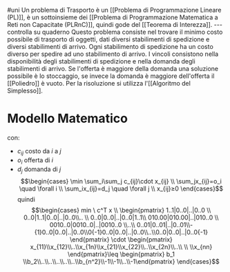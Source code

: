#uni 
Un problema di Trasporto è un [[Problema di Programmazione Lineare (PL)]], è un sottoinsieme dei [[Problema di Programmazione Matematica a Reti non Capacitate (PLRnC)]], quindi gode del [[Teorema di Interezza]].
--- controlla su quaderno
Questo problema consiste nel trovare il minimo costo possibile di trasporto di oggetti, dati diversi stabilimenti di spedizione e diversi stabilimenti di arrivo. Ogni stabilimento di spedizione ha un costo diverso per spedire ad uno stabilimento di arrivo.
I vincoli consistono nella disponibilità degli stabilimenti di spedizione e nella domanda degli stabilimenti di arrivo.
Se l'offerta è maggiore della domanda una soluzione possibile è lo stoccaggio, se invece la domanda è maggiore dell'offerta il [[Poliedro]] è vuoto.
Per la risoluzione si utilizza l'[[Algoritmo del Simplesso]].
# Modello Matematico
con: 
- $c_{ij}$ costo da $i$ a $j$
- $o_i$ offerta di $i$
- $d_j$ domanda di $j$ 
$$\begin{cases} \min \sum_i\sum_j c_{ij}\cdot x_{ij} \\
\sum_jx_{ij}=o_i \quad \forall i \\
\sum_ix_{ij}=d_j \quad \forall j \\
x_{ij}≥0 
\end{cases}$$
quindi $$\begin{cases} min \ c^T x \\ \begin{pmatrix} 1..1|0..0|..|0..0 \\ 0..0|1..1|0..0|..|0..0\\.. \\ 0..0|0..0|..|0..0|1..1\\ 010.00|010.00|..|010..0 \\ 0010..0|0010..0|..|0010..0 \\..\\ 0..01|0..01|..|0..01\\-{1}0..0|0..0|..|0..0\\0{-1}0..0|0..0|..|0..0\\..\\0..0|0..0|..|0..0{-1} \end{pmatrix} \cdot \begin{pmatrix} x_{11}\\x_{12}\\..\\x_{1n}\\x_{21}\\x_{22}\\..\\x_{2n}\\..\\ \\ \\x_{nn} \end{pmatrix}\leq \begin{pmatrix} b_1 \\b_2\\..\\..\\..\\..\\..\\b_{n^2}\\-1\\-1\\..\\-1\end{pmatrix} \end{cases}$$